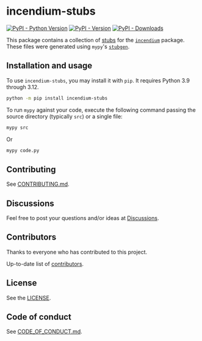 # incendium-stubs

<!--- Badges --->
[![PyPI - Python Version](https://img.shields.io/pypi/pyversions/incendium-stubs)](https://pypi.org/project/incendium-stubs/)
[![PyPI - Version](https://img.shields.io/pypi/v/incendium-stubs)](https://pypi.org/project/incendium-stubs/)
[![PyPI - Downloads](https://pepy.tech/badge/incendium-stubs)](https://pepy.tech/project/incendium-stubs)

This package contains a collection of [stubs] for the [`incendium`] package.
These files were generated using `mypy`'s [`stubgen`].

## Installation and usage

To use `incendium-stubs`, you may install it with `pip`. It requires Python 3.9
through 3.12.

```sh
python -m pip install incendium-stubs
```

To run `mypy` against your code, execute the following command passing the
source directory (typically `src`) or a single file:

```sh
mypy src
```

Or

```sh
mypy code.py
```

## Contributing

See [CONTRIBUTING.md].

## Discussions

Feel free to post your questions and/or ideas at [Discussions].

## Contributors

Thanks to everyone who has contributed to this project.

Up-to-date list of [contributors].

## License

See the [LICENSE].

## Code of conduct

See [CODE_OF_CONDUCT.md].

<!-- Links -->
[CODE_OF_CONDUCT.md]: https://github.com/ignition-devs/.github/blob/main/CODE_OF_CONDUCT.md
[CONTRIBUTING.md]: ../CONTRIBUTING.md#contributing-to-incendium
[contributors]: https://github.com/ignition-devs/incendium/graphs/contributors
[Discussions]: https://github.com/ignition-devs/discussions/discussions
[LICENSE]: ../LICENSE
[`incendium`]: https://github.com/ignition-devs/incendium/tree/main/pkg
[`stubgen`]: https://coatl-mypy.readthedocs.io/en/v0.971/stubgen.html
[stubs]: https://www.python.org/dev/peps/pep-484/
